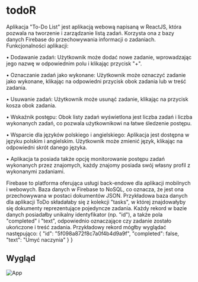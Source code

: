 # todoR
Aplikacja "To-Do List" jest aplikacją webową napisaną w ReactJS, która pozwala na tworzenie i zarządzanie listą zadań. Korzysta ona z bazy danych Firebase do przechowywania informacji o zadaniach.
Funkcjonalności aplikacji:

  •	Dodawanie zadań: Użytkownik może dodać nowe zadanie, wprowadzając jego nazwę w odpowiednim polu i klikając przycisk "+".

  •	Oznaczanie zadań jako wykonane: Użytkownik może oznaczyć zadanie jako wykonane, klikając na odpowiedni przycisk obok zadania lub w treść zadania.

  •	Usuwanie zadań: Użytkownik może usunąć zadanie, klikając na przycisk kosza obok zadania.

  •	Wskaźnik postępu: Obok listy zadań wyświetlona jest liczba zadań i liczba wykonanych zadań, co pozwala użytkownikowi na łatwe śledzenie postępu.

  •	Wsparcie dla języków polskiego i angielskiego: Aplikacja jest dostępna w języku polskim i angielskim. Użytkownik może zmienić język, klikając na odpowiedni skrót danego języka.
  
  • Aplikacja ta posiada także opcję monitorowanie postępu zadań wykonanych przez znajomych, każdy znajomy posiada swój własny profil z wykonanymi zadaniami.

Firebase to platforma oferująca usługi back-endowe dla aplikacji mobilnych i webowych. 
Baza danych w Firebase to NoSQL, co oznacza, że jest ona przechowywana w postaci dokumentów JSON. 
Przykładowa baza danych dla aplikacji ToDo składałaby się z kolekcji "tasks", w której znajdowałyby się dokumenty reprezentujące pojedyncze zadania. 
Każdy rekord w bazie danych posiadałby unikalny identyfikator (np. "id"), a także pola "completed" i "text", odpowiednio oznaczające czy zadanie zostało ukończone i treść zadania. 
Przykładowy rekord mógłby wyglądać następująco: { "id": "5f098a872f8c7a0f4b4d9a9f", "completed": false, "text": "Umyć naczynia" }
}

## Wygląd ##
![App](https://i.imgur.com/nJJZBtV.png)
